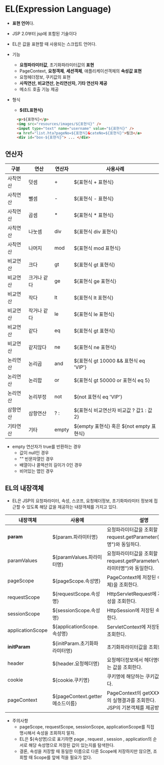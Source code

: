 # EL(Expression Language)
- **표현 언어**다.
- JSP 2.0부터 jsp에 포함된 기술이다
- EL은 값을 표현할 때 사용되는 스크립트 언어다.
- 기능
  - **요청파라미터값**, 초기화파라미터값의 **표현**
  - PageContext, **요청객체**, **세션객체**, 애플리케이션객체의 **속성값 표현**
  - 요청헤더정보, 쿠키값의 표현
  - **사칙연산, 비교연산, 논리연산자, 기타 연산자 제공**
  - 메소드 호출 기능 제공

- 형식
  - **${EL표현식}**
  ```html
    <p>${표현식}</p>
    <img src="resources/images/${표현식}" />
    <input type="text" name="username" value="${표현식}" />
    <a href="list.hta?pageNo=${표현식}&cateNo=${표현식}">링크</a>
    <div id="box-${표현식}"> ... </div>
  ```
## 연산자

| 구분 | 연산 | 연산자 | 사용사례 |
| --- | --- | --- | --- |
| 사칙연산 | 덧셈 | + | ${표현식 + 표현식} |
| 사칙연산 |  뺄셈 | - | ${표현식 - 표현식} |
| 사칙연산 | 곱셈 | * | ${표현식 * 표현식} |
| 사칙연산 | 나눗셈 | div | ${표현식 div 표현식} |
| 사칙연산 | 나머지 | mod | ${표현식 mod 표현식} |
| 비교연산 | 크다 | gt | ${표현식 gt 표현식} |
| 비교연산 | 크거나 같다| ge | ${표현식 ge 표현식} |
| 비교연산 | 작다 | lt | ${표현식 lt 표현식} |
| 비교연산 | 작거나 같다 | le | ${표현식 le 표현식} |
| 비교연산 | 같다 | eq | ${표현식 gt 표현식} |		
| 비교연산 | 같지않다 | ne | ${표현식 ne 표현식} |
| 논리연산 | 논리곱 | and | ${표현식 gt 10000 && 표현식 eq 'VIP'} |
| 논리연산 | 논리합 | or | ${표현식 gt 50000 or 표현식 eq 5} |
| 논리연산 | 논리부정 | not	|	${not 표현식 eq 'VIP'} |
| 삼항연산 | 삼항연산 | ? : | 	${표현식 비교연산자 비교값 ? 값1 : 값2} |
| 기타연산 | 기타 | empty|  \${empty 표현식} 혹은 ${not empty 표현식} |

 - empty 연산자가 true를 반환하는 경우
   + 값이  null인 경우
   + "" 빈문자열인 경우
   + 배열이나 콜렉션의 길이가 0인 경우
   + 비어있는 맵인 경우
   

## EL의 내장객체
- EL은 JSP의 요청파라미터, 속성, 스코프, 요청헤더정보, 초기화파라미터 정보에 접근할 수 있도록 해당 값을 제공하는 내장객체를 가지고 있다.

| 내장객체 | 사용예 | 설명 | 
| --- | --- | --- |
| **param** | ${param.파라미터명} | 요청파라미터값을 조회할 수 있다. <br/> request.getParameter("파라미터명")와 동일하다. |
| paramValues | ${paramValues.파라미터명} | 요청파라미터값을 조회할 수 있다. <br />request.getParameterValues("파라미터명")와 동일한다. |
| pageScope | ${pageScope.속성명} | PageContext에 저장된 속성(값, 객체)을 조회한다. |
| requestScope | ${requestScope.속성명} | HttpServletRequest에 저장된 속성을 조회한다. |
| sessionScope | ${sessionScope.속성명} | HttpSession에 저장된 속성을 조회한다. |
| applicationScope | ${applicationScope.속성명} | ServletContext에 저장된 속성을 조회한다. |
| **initParam** | ${initParam.초기화파라미터명} | 초기화파라미터값을 조회한다. |
| header | ${header.요청헤더명} | 요청헤더정보에서 헤더명에 해당하는 값을 조회한다. |
| cookie | ${cookie.쿠키명} | 쿠키명에 해당하는 쿠키값을 조회한다. |
| pageContext | ${pageContext.getter메소드이름} | PageContext의 getXXX()메소드의 실행결과를 조회한다. <br />JSP의 기본객체를 제공받을 수 있다. |
- 주의사항
  - pageScope, requestScope, sessionScope, applicationScope를 직접 명시해서 속성을 조회하지 말자.
  - EL은 ${속성명}으로 표기하면 page , request , session , application의 순서로 해당 속성명으로 저장된 값이 있는지를 탐색한다.
  - 결론, 속성을 저장할 때 동일한 이름으로 다른 Scope에 저장하지만 않으면, 조회할 때 Scope를 앞에 적을 필요가 없다.
		
